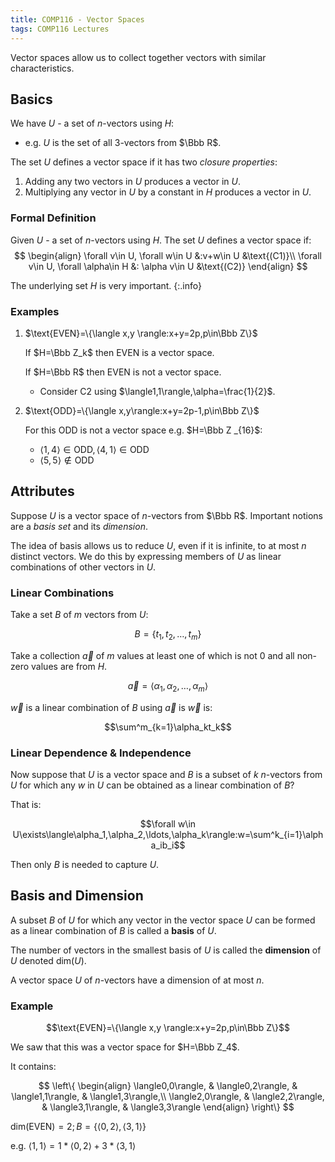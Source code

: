 ```yaml
---
title: COMP116 - Vector Spaces
tags: COMP116 Lectures
---
```


Vector spaces allow us to collect together vectors with similar characteristics.

## Basics

We have $U$ - a set of $n$-vectors using $H$:

* e.g. $U$ is the set of all 3-vectors from $\Bbb R$.

The set $U$ defines a vector space if it has two *closure properties*:

1. Adding any two vectors in $U$ produces a vector in $U$.
1. Multiplying any vector in $U$ by a constant in $H$ produces a vector in $U$.

### Formal Definition

Given $U$ - a set of $n$-vectors using $H$. The set $U$ defines a vector space if:
$$
\begin{align}
\forall v\in U, \forall w\in U &:v+w\in U &\text{(C1)}\\
\forall v\in U, \forall \alpha\in H &: \alpha v\in U &\text{(C2)}
\end{align}
$$

The underlying set $H$ is very important.
{:.info}

### Examples

1. $\text{EVEN}=\{\langle x,y \rangle:x+y=2p,p\in\Bbb Z\}$

	If $H=\Bbb Z_k$ then $\text{EVEN}$ is a vector space.
	
	If $H=\Bbb R$ then $\text{EVEN}$ is not a vector space.
	
	* Consider C2 using $\langle1,1\rangle,\alpha=\frac{1}{2}$.
	
2. $\text{ODD}=\{\langle x,y\rangle:x+y=2p-1,p\in\Bbb Z\}$

	For this $\text{ODD}$ is not a vector space e.g. $H=\Bbb Z _{16}$:

	* $\langle1,4\rangle\in\text{ODD},\langle4,1\rangle\in\text{ODD}$
	* $\langle5,5\rangle\notin\text{ODD}$

## Attributes

Suppose $U$ is a vector space of $n$-vectors from $\Bbb R$. Important notions are a *basis set* and its *dimension*.

The idea of basis allows us to reduce $U$, even if it is infinite, to at most $n$ distinct vectors. We do this by expressing members of $U$ as linear combinations of other vectors in $U$.

### Linear Combinations

Take a set $B$ of $m$ vectors from $U$:

$$B=\{t_1,t_2,\ldots,t_m\}$$

Take a collection $\vec a$ of $m$ values at least one of which is not 0 and all non-zero values are from $H$.

$$\vec a=\langle\alpha_1,\alpha_2,\ldots,\alpha_m\rangle$$

$\vec w$ is a linear combination of $B$ using $\vec a$ is $\vec w$ is:

$$\sum^m_{k=1}\alpha_kt_k$$

### Linear Dependence & Independence

Now suppose that $U$ is a vector space and $B$ is a subset of $k$ $n$-vectors from $U$ for which any $w$ in $U$ can be obtained as a linear combination of $B$?

That is:

$$\forall w\in U\exists\langle\alpha_1,\alpha_2,\ldots,\alpha_k\rangle:w=\sum^k_{i=1}\alpha_ib_i$$

Then only $B$ is needed to capture $U$.

## Basis and Dimension

A subset $B$ of $U$ for which any vector in the vector space $U$ can be formed as a linear combination of $B$ is called a **basis** of $U$.

The number of vectors in the smallest basis of $U$ is called the **dimension** of $U$ denoted $\text{dim}(U)$.

A vector space $U$ of $n$-vectors have a dimension of at most $n$.

### Example

$$\text{EVEN}=\{\langle x,y \rangle:x+y=2p,p\in\Bbb Z\}$$

We saw that this was a vector space for $H=\Bbb Z_4$.

It contains:

$$
\left\{
\begin{align}
\langle0,0\rangle, & \langle0,2\rangle, & \langle1,1\rangle, & \langle1,3\rangle,\\
\langle2,0\rangle, & \langle2,2\rangle, & \langle3,1\rangle, & \langle3,3\rangle
\end{align}
\right\}
$$

$\text{dim(EVEN)}=2;B=\{\langle0,2\rangle,\langle3,1\rangle\}$

e.g. $\langle1,1\rangle=1 * \langle0,2\rangle+3 * \langle3,1\rangle$